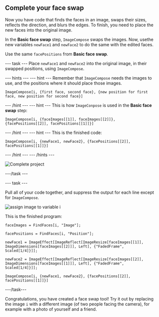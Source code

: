 ## Complete your face swap

Now you have code that finds the faces in an image, swaps their sizes, reflects the direction, and blurs the edges. To finish, you need to place the new faces into the original image.

In the **Basic face swap** step, `ImageCompose` swaps the images. Now, usethe new variables `newFace1` and `newFace2` to do the same with the edited faces.

Use the same `facePositions` from **Basic face swap**.

--- task ---
Place `newFace1` and `newFace2` into the original image, in their swapped positions, using `ImageCompose`.

--- hints ---
--- hint ---
Remember that `ImageCompose` needs the images to use, and the positions where it should place those images.

```
ImageCompose[i, {first face, second face}, {new position for first face, new position for second face}]
```
--- /hint ---
--- hint ---
This is how `ImageConpose` is used in the **Basic face swap** step:

```
ImageCompose[i, {faceImages[[1]], faceImages[[2]]}, {facePositions[[2]], facePositions[[1]]}]
```
--- /hint ---
--- hint ---
This is the finished code:

```
ImageCompose[i, {newFace1, newFace2}, {facePositions[[2]], facePositions[[1]]}]
```
--- /hint ---
--- /hints ---

![Complete project](images/Complete2.png)

---/task ---

--- task ---

Pull all of your code together, and suppress the output for each line except for `ImageCompose`.

![assign image to variable i](images/iequals2.png)

This is the finished program: 

```
faceImages = FindFaces[i, "Image"];

facePositions = FindFaces[i, "Position"];

newFace1 = ImageEffect[ImageReflect[ImageResize[faceImages[[1]], ImageDimensions[faceImages[[2]]], Left], {"FadedFrame", Scaled[1/4]}]];

newFace2 = ImageEffect[ImageReflect[ImageResize[faceImages[[2]], ImageDimensions[faceImages[[1]]], Left], {"FadedFrame", Scaled[1/4]}]];

ImageCompose[i, {newFace1, newFace2}, {facePositions[[2]], facePositions[[1]]}]
  ```

---/task---

Congratulations, you have created a face swap tool! Try it out by replacing the image `i` with a different image (of two people facing the camera), for example with a photo of yourself and a friend.


